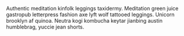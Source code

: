 Authentic meditation kinfolk leggings taxidermy. Meditation green juice gastropub letterpress fashion axe lyft wolf tattooed leggings. Unicorn brooklyn af quinoa. Neutra kogi kombucha keytar jianbing austin humblebrag, yuccie jean shorts.
